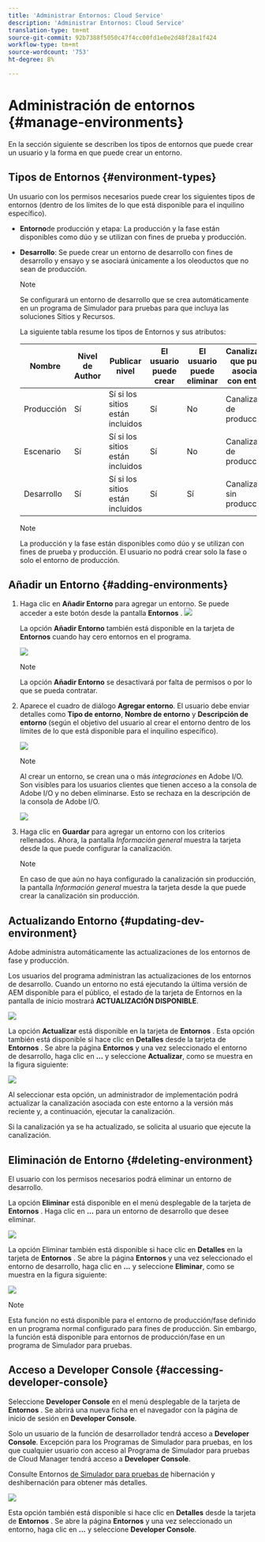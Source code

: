 ```yaml
---
title: 'Administrar Entornos: Cloud Service'
description: 'Administrar Entornos: Cloud Service'
translation-type: tm+mt
source-git-commit: 92b7388f5050c47f4cc00fd1e0e2d48f28a1f424
workflow-type: tm+mt
source-wordcount: '753'
ht-degree: 8%

---
```



# Administración de entornos {#manage-environments}

En la sección siguiente se describen los tipos de entornos que puede crear un usuario y la forma en que puede crear un entorno.

## Tipos de Entornos {#environment-types}

Un usuario con los permisos necesarios puede crear los siguientes tipos de entornos (dentro de los límites de lo que está disponible para el inquilino específico).

* **Entorno**de producción y etapa:
La producción y la fase están disponibles como dúo y se utilizan con fines de prueba y producción.

* **Desarrollo**: Se puede crear un entorno de desarrollo con fines de desarrollo y ensayo y se asociará únicamente a los oleoductos que no sean de producción.

   >[!NOTE]
   >Se configurará un entorno de desarrollo que se crea automáticamente en un programa de Simulador para pruebas para que incluya las soluciones Sitios y Recursos.

   La siguiente tabla resume los tipos de Entornos y sus atributos:

   | Nombre | Nivel de Author | Publicar nivel | El usuario puede crear | El usuario puede eliminar | Canalización que puede asociarse con entorno |
   |--- |--- |--- |--- |---|---|
   | Producción | Sí | Sí si los sitios están incluidos | Sí | No | Canalización de producción |
   | Escenario | Sí | Sí si los sitios están incluidos | Sí | No | Canalización de producción |
   | Desarrollo | Sí | Sí si los sitios están incluidos | Sí | Sí | Canalización sin producción |

   >[!NOTE]
   >La producción y la fase están disponibles como dúo y se utilizan con fines de prueba y producción.  El usuario no podrá crear solo la fase o solo el entorno de producción.

## Añadir un Entorno {#adding-environments}


1. Haga clic en **Añadir Entorno** para agregar un entorno. Se puede acceder a este botón desde la pantalla **Entornos** .
   ![](assets/environments-tab.png)

   La opción **Añadir Entorno** también está disponible en la tarjeta de **Entornos** cuando hay cero entornos en el programa.

   ![](assets/no-environments.png)

   >[!NOTE]
   >La opción **Añadir Entorno** se desactivará por falta de permisos o por lo que se pueda contratar.

1. Aparece el cuadro de diálogo **Agregar entorno**. El usuario debe enviar detalles como **Tipo de entorno**, **Nombre de entorno** y **Descripción de entorno** (según el objetivo del usuario al crear el entorno dentro de los límites de lo que está disponible para el inquilino específico).

   ![](assets/add-environment2.png)

   >[!NOTE]
   >Al crear un entorno, se crean una o más *integraciones* en Adobe I/O. Son visibles para los usuarios clientes que tienen acceso a la consola de Adobe I/O y no deben eliminarse. Esto se rechaza en la descripción de la consola de Adobe I/O.

   ![](assets/add-environment-image1.png)

1. Haga clic en **Guardar** para agregar un entorno con los criterios rellenados.  Ahora, la pantalla *Información general* muestra la tarjeta desde la que puede configurar la canalización.

   >[!NOTE]
   >En caso de que aún no haya configurado la canalización sin producción, la pantalla *Información general* muestra la tarjeta desde la que puede crear la canalización sin producción.

## Actualizando Entorno {#updating-dev-environment}

Adobe administra automáticamente las actualizaciones de los entornos de fase y producción.

Los usuarios del programa administran las actualizaciones de los entornos de desarrollo. Cuando un entorno no está ejecutando la última versión de AEM disponible para el público, el estado de la tarjeta de Entornos en la pantalla de inicio mostrará **ACTUALIZACIÓN DISPONIBLE**.

![](assets/update-environ-1.png)


La opción **Actualizar** está disponible en la tarjeta de **Entornos** .
Esta opción también está disponible si hace clic en **Detalles** desde la tarjeta de **Entornos** . Se abre la página **Entornos** y una vez seleccionado el entorno de desarrollo, haga clic en **...** y seleccione **Actualizar**, como se muestra en la figura siguiente:

![](assets/environments-screen-update.png)

Al seleccionar esta opción, un administrador de implementación podrá actualizar la canalización asociada con este entorno a la versión más reciente y, a continuación, ejecutar la canalización.

Si la canalización ya se ha actualizado, se solicita al usuario que ejecute la canalización.

## Eliminación de Entorno {#deleting-environment}

El usuario con los permisos necesarios podrá eliminar un entorno de desarrollo.

La opción **Eliminar** está disponible en el menú desplegable de la tarjeta de **Entornos** . Haga clic en **...** para un entorno de desarrollo que desee eliminar.

![](assets/environ-delete.png)

La opción Eliminar también está disponible si hace clic en **Detalles** en la tarjeta de **Entornos** . Se abre la página **Entornos** y una vez seleccionado el entorno de desarrollo, haga clic en **...** y seleccione **Eliminar**, como se muestra en la figura siguiente:

![](assets/environ-delete-2.png)


>[!NOTE]
Esta función no está disponible para el entorno de producción/fase definido en un programa normal configurado para fines de producción. Sin embargo, la función está disponible para entornos de producción/fase en un programa de Simulador para pruebas.

## Acceso a Developer Console {#accessing-developer-console}

Seleccione **Developer Console** en el menú desplegable de la tarjeta de **Entornos** . Se abrirá una nueva ficha en el navegador con la página de inicio de sesión en **Developer Console**.

Solo un usuario de la función de desarrollador tendrá acceso a **Developer Console**. Excepción para los Programas de Simulador para pruebas, en los que cualquier usuario con acceso al Programa de Simulador para pruebas de Cloud Manager tendrá acceso a **Developer Console**.

Consulte Entornos [de Simulador para pruebas de](https://docs.adobe.com/content/help/en/experience-manager-cloud-service/onboarding/getting-access/cloud-service-programs/sandbox-programs.html#hibernating-introduction) hibernación y deshibernación para obtener más detalles.


![](assets/environ-dev-console.png)

Esta opción también está disponible si hace clic en **Detalles** desde la tarjeta de **Entornos** . Se abre la página **Entornos** y una vez seleccionado un entorno, haga clic en **...** y seleccione **Developer Console**.

